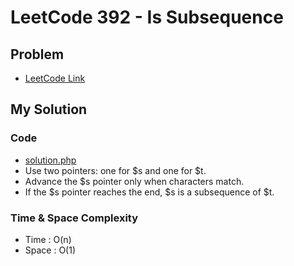 # LeetCode 392 - Is Subsequence

## Problem  
- [LeetCode Link](https://leetcode.com/problems/is-subsequence/)

## My Solution

### Code
- [solution.php](./solution.php)
- Use two pointers: one for $s and one for $t.
- Advance the $s pointer only when characters match.
- If the $s pointer reaches the end, $s is a subsequence of $t.

### Time & Space Complexity
- Time  : O(n)
- Space : O(1)
